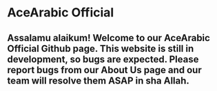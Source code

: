 # AceArabic Official

## Assalamu alaikum! Welcome to our AceArabic Official Github page. This website is still in development, so bugs are expected. Please report bugs from our About Us page and our team will resolve them ASAP in sha Allah.
